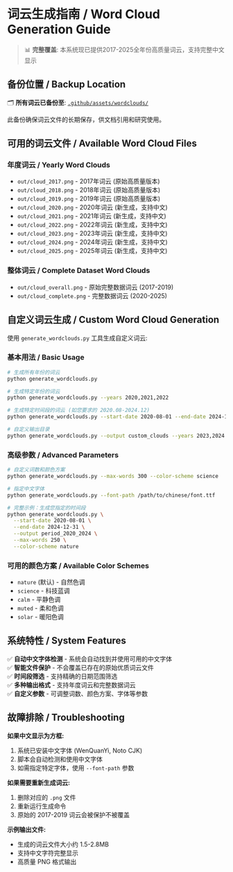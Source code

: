 # 词云生成指南 / Word Cloud Generation Guide

> 📊 **完整覆盖**: 本系统现已提供2017-2025全年份高质量词云，支持完整中文显示

## 备份位置 / Backup Location

🗂️ **所有词云已备份至**: [`.github/assets/wordclouds/`](../.github/assets/wordclouds/)

此备份确保词云文件的长期保存，供文档引用和研究使用。

## 可用的词云文件 / Available Word Cloud Files

### 年度词云 / Yearly Word Clouds
- `out/cloud_2017.png` - 2017年词云 (原始高质量版本)
- `out/cloud_2018.png` - 2018年词云 (原始高质量版本)  
- `out/cloud_2019.png` - 2019年词云 (原始高质量版本)
- `out/cloud_2020.png` - 2020年词云 (新生成，支持中文)
- `out/cloud_2021.png` - 2021年词云 (新生成，支持中文)
- `out/cloud_2022.png` - 2022年词云 (新生成，支持中文)
- `out/cloud_2023.png` - 2023年词云 (新生成，支持中文)
- `out/cloud_2024.png` - 2024年词云 (新生成，支持中文)
- `out/cloud_2025.png` - 2025年词云 (新生成，支持中文)

### 整体词云 / Complete Dataset Word Clouds
- `out/cloud_overall.png` - 原始完整数据词云 (2017-2019)
- `out/cloud_complete.png` - 完整数据词云 (2020-2025)

## 自定义词云生成 / Custom Word Cloud Generation

使用 `generate_wordclouds.py` 工具生成自定义词云:

### 基本用法 / Basic Usage

```bash
# 生成所有年份的词云
python generate_wordclouds.py

# 生成特定年份的词云
python generate_wordclouds.py --years 2020,2021,2022

# 生成特定时间段的词云 (如您要求的 2020.08-2024.12)
python generate_wordclouds.py --start-date 2020-08-01 --end-date 2024-12-31

# 自定义输出目录
python generate_wordclouds.py --output custom_clouds --years 2023,2024
```

### 高级参数 / Advanced Parameters

```bash
# 自定义词数和颜色方案
python generate_wordclouds.py --max-words 300 --color-scheme science

# 指定中文字体
python generate_wordclouds.py --font-path /path/to/chinese/font.ttf

# 完整示例：生成您指定的时间段
python generate_wordclouds.py \
  --start-date 2020-08-01 \
  --end-date 2024-12-31 \
  --output period_2020_2024 \
  --max-words 250 \
  --color-scheme nature
```

### 可用的颜色方案 / Available Color Schemes
- `nature` (默认) - 自然色调
- `science` - 科技蓝调
- `calm` - 平静色调
- `muted` - 柔和色调
- `solar` - 暖阳色调

## 系统特性 / System Features

✅ **自动中文字体检测** - 系统会自动找到并使用可用的中文字体  
✅ **智能文件保护** - 不会覆盖已存在的原始优质词云文件  
✅ **时间段筛选** - 支持精确的日期范围筛选  
✅ **多种输出格式** - 支持年度词云和完整数据词云  
✅ **自定义参数** - 可调整词数、颜色方案、字体等参数

## 故障排除 / Troubleshooting

**如果中文显示为方框:**
1. 系统已安装中文字体 (WenQuanYi, Noto CJK)
2. 脚本会自动检测和使用中文字体
3. 如需指定特定字体，使用 `--font-path` 参数

**如果需要重新生成词云:**
1. 删除对应的 `.png` 文件
2. 重新运行生成命令
3. 原始的 2017-2019 词云会被保护不被覆盖

**示例输出文件:**
- 生成的词云文件大小约 1.5-2.8MB
- 支持中文字符完整显示
- 高质量 PNG 格式输出